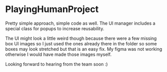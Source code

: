 # PlayingHumanProject

Pretty simple approach, simple code as well. The UI manager includes a special class for popups to increase reusability. 
 
The UI might look a little weird though because there were a few missing box UI images so I just used the ones already there in the folder so some boxes may look stretched but that is an easy fix. My figma was not working otherwise I would have made those images myself. 

Looking forward to hearing from the team soon :) 